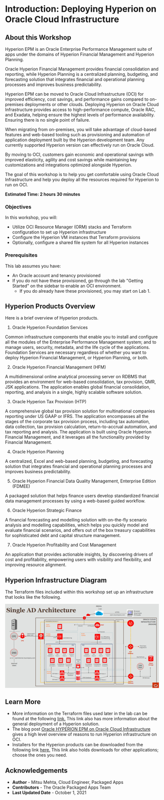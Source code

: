 # Introduction: Deploying Hyperion on Oracle Cloud Infrastructure

## About this Workshop

Hyperion EPM is an Oracle Enterprise Performance Management suite of apps under the domains of Hyperion Financial Management and Hyperion Planning.

Oracle Hyperion Financial Management provides financial consolidation and reporting, while Hyperion Planning is a centralized planning, budgeting, and forecasting solution that integrates financial and operational planning processes and improves business predictability.

Hyperion EPM can be moved to Oracle Cloud Infrastructure (OCI) for improved efficiency, cost savings, and performance gains compared to on-premises deployments or other clouds. Deploying Hyperion on Oracle Cloud Infrastructure provides access to high-performance compute, Oracle RAC, and Exadata, helping ensure the highest levels of performance availability. Ensuring there is no single point of failure.

When migrating from on-premises, you will take advantage of cloud-based features and web-based tooling such as provisioning and automation of application deployment built by the Hyperion development team. Any currently supported Hyperion version can effectively run on Oracle Cloud.

By moving to OCI, customers gain economic and operational savings with improved elasticity, agility and cost savings while maintaining key customizations and integrations optimized alongside Hyperion.

The goal of this workshop is to help you get comfortable using Oracle Cloud Infrastructure and help you deploy all the resources required for Hyperion to run on OCI.

**Estimated Time: 2 hours 30 minutes**

### Objectives

In this workshop, you will:
* Utilize OCI Resource Manager (ORM) stacks and Terraform configuration to set up Hyperion infrastructure
* Configure the Hyperion VM instances that Terraform provisions
* Optionally, configure a shared file system for all Hyperion instances

### Prerequisites

This lab assumes you have:
* An Oracle account and tenancy provisioned
* If you do not have these provisioned, go through the lab "Getting Started" on the sidebar to enable an OCI environment.
  * If you do already have these provisioned, you may start on Lab 1.

## Hyperion Products Overview

Here is a brief overview of Hyperion products.

1. Oracle Hyperion Foundation Services

Common infrastructure components that enable you to install and
configure all the modules of the Enterprise Performance Management system;
and to manage users, security, metadata, and the life cycle of the applications. Foundation Services are necessary regardless of whether you want to deploy Hyperion Financial Management, or Hyperion Planning, or both.

2. Oracle Hyperion Financial Management (HFM)

A multidimensional online analytical processing server on RDBMS
that provides an environment for web-based consolidation, tax provision,
QMR, JSK applications. The application enables global financial consolidation, reporting, and analysis in a single, highly scalable software solution.

3. Oracle Hyperion Tax Provision (HTP)

A comprehensive global tax provision solution for multinational
companies reporting under US GAAP or IFRS. The application encompasses all the stages of the corporate tax provision process, including tax automation,
data collection, tax provision calculation, return-to-accrual automation, and tax reporting and analysis. The application is built using Oracle Hyperion Financial Management, and it leverages all the functionality provided by Financial Management.

4. Oracle Hyperion Planning

A centralized, Excel and web-based planning, budgeting, and
forecasting solution that integrates financial and operational planning
processes and improves business predictability.

5. Oracle Hyperion Financial Data Quality Management, Enterprise
Edition (FDMEE)

A packaged solution that helps finance users develop standardized financial data management processes by using a web-based guided workflow.

6. Oracle Hyperion Strategic Finance

A financial forecasting and modelling solution with on-the-fly scenario analysis and modelling capabilities, which helps you quickly model and evaluate financial scenarios, and offers out of the box treasury capabilities for sophisticated debt and capital structure management.

7. Oracle Hyperion Profitability and Cost Management

An application that provides actionable insights, by discovering drivers of cost and profitability, empowering users with visibility and flexibility, and improving resource alignment.

## Hyperion Infrastructure Diagram

The Terraform files included within this workshop set up an infrastructure that looks like the following.

![Hyperion Infrastructure Diagram](./images/introduction1.png " ")

## Learn More

* More information on the Terraform files used later in the lab can be found at the following [link.](https://docs.oracle.com/en/solutions/deploy-hyperion-oci/index.html) This link also has more information about the general deployment of a Hyperion solution.
* The blog post [Oracle HYPERION EPM on Oracle Cloud Infrastructure](https://blogs.oracle.com/cloud-infrastructure/post/oracle-hyperion-epm-on-oracle-cloud-infrastructure) gives a high level overview of reasons to run Hyperion infrastructure on OCI.
* Installers for the Hyperion products can be downloaded from the following link [here.](https://edelivery.oracle.com/) This link also holds downloads for other applications; choose the ones you need.

## Acknowledgements
* **Author** - Mitsu Mehta, Cloud Engineer, Packaged Apps
* **Contributors** - The Oracle Packaged Apps Team
* **Last Updated Date** - October 1, 2021
